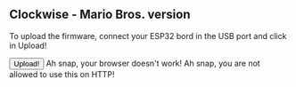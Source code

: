 ## Clockwise - Mario Bros. version

To upload the firmware, connect your ESP32 bord in the USB port and click in Upload!

<esp-web-install-button manifest="/static/firmware_build/v1/manifest.json">
  <button slot="activate">Upload!</button>
  <span slot="unsupported">Ah snap, your browser doesn't work!</span>
  <span slot="not-allowed">Ah snap, you are not allowed to use this on HTTP!</span>
</esp-web-install-button>
